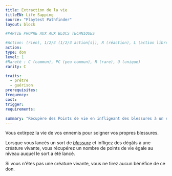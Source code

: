 ```yaml
---
title: Extraction de la vie
titleEN: Life Sapping
source: "Playtest Pathfinder"
layout: block

#PARTIE PROPRE AUX AUX BLOCS TECHNIQUES

#Action: (rien), 1/2/3 (1/2/3 action[s]), R (réaction), L (action libre)
action: 
type: don
level: 1
#Rareté : C (commun), PC (peu commun), R (rare), U (unique)
rarity: C

traits:
  - prêtre
  - guérison
prerequisites: 
frequency: 
cost:
trigger: 
requirements:

summary: "Récupère des Points de vie en infligeant des blessures à un ennemi."
---
```


Vous extirpez la vie de vos ennemis pour soigner vos propres blessures.

Lorsque vous lancés un sort de [*blessure*](/sorts/blessure.html) et infligez des dégâts à une créature vivante, vous récupérez un nombre de points de vie égale au niveau auquel le sort a été lancé.

Si vous n'êtes pas une créature vivante, vous ne tirez aucun bénéfice de ce don.

